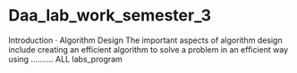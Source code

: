 # Daa_lab_work_semester_3
Introduction · Algorithm Design The important aspects of algorithm design include creating an efficient algorithm to solve a problem in an efficient way using ..........
ALL labs_program
